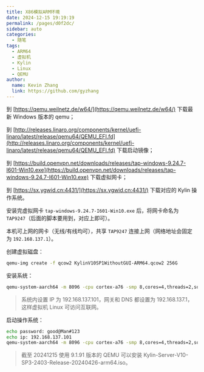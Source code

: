 ```yaml
---
title: X86模拟ARM环境
date: 2024-12-15 19:19:19
permalink: /pages/d0f2dc/
sidebar: auto
categories:
  - 随笔
tags:
  - ARM64
  - 虚拟机
  - Kylin
  - Linux
  - QEMU
author: 
  name: Kevin Zhang
  link: https://github.com/gyzhang
---
```

到 [https://qemu.weilnetz.de/w64/](https://qemu.weilnetz.de/w64/) 下载最新 Windows 版本的 qemu；

到 [http://releases.linaro.org/components/kernel/uefi-linaro/latest/release/qemu64/QEMU_EFI.fd](http://releases.linaro.org/components/kernel/uefi-linaro/latest/release/qemu64/QEMU_EFI.fd) 下载启动镜像；

到 [https://build.openvpn.net/downloads/releases/tap-windows-9.24.7-I601-Win10.exe](https://build.openvpn.net/downloads/releases/tap-windows-9.24.7-I601-Win10.exe) 下载虚拟网卡；

到 [https://sx.ygwid.cn:4431/](https://sx.ygwid.cn:4431/) 下载对应的 Kylin 操作系统。

安装完虚拟网卡 `tap-windows-9.24.7-I601-Win10.exe` 后，将网卡命名为 `TAP9247`（后面的脚本要用到，对应上即可）。

本机可上网的网卡（无线/有线均可），共享 `TAP9247` 连接上网（网络地址会固定为 `192.168.137.1`）。

创建虚拟磁盘：

```bash
qemu-img create -f qcow2 KylinV10SP1WithoutGUI-ARM64.qcow2 256G
```

安装系统：

```bash
qemu-system-aarch64 -m 8096 -cpu cortex-a76 -smp 8,cores=4,threads=2,sockets=1 -M virt -bios QEMU_EFI.fd -drive if=none,file=D:\Kevin\MySoftware\Linux\Kylin-Server-10-SP1-Release-Build04-20200711-arm64.iso,id=cdrom,media=cdrom -device virtio-scsi-device -device scsi-cd,drive=cdrom -drive if=none,file=KylinV10SP1WithoutGUI-ARM64.qcow2,id=hd0 -device virtio-blk-device,drive=hd0 -device VGA -device nec-usb-xhci -device usb-mouse -device usb-kbd -net nic -net tap,ifname=TAP9247
```

> 系统内设置 IP 为 192.168.137.101，网关和 DNS 都设置为 192.168.137.1，这样虚拟机 Linux 可访问互联网。

启动操作系统：

```bash
echo password: good@Man#123
echo ip: 192.168.137.101
qemu-system-aarch64 -m 8096 -cpu cortex-a76 -smp 8,cores=4,threads=2,sockets=1 -M virt -bios QEMU_EFI.fd -drive if=none,file=KylinV10SP1WithoutGUI-ARM64.qcow2,id=hd0 -device virtio-blk-device,drive=hd0 -device VGA -device qemu-xhci -device usb-mouse -device usb-kbd -net nic -net tap,ifname=TAP9247
```

> 截至 20241215 使用 9.1.91 版本的 QEMU 可以安装 Kylin-Server-V10-SP3-2403-Release-20240426-arm64.iso。
